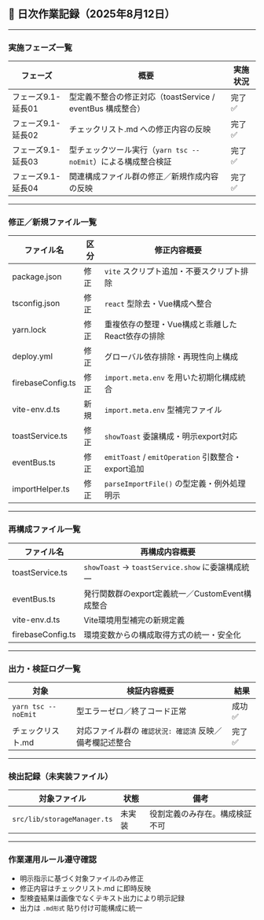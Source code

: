 ## 📅 日次作業記録（2025年8月12日）

---

### 実施フェーズ一覧

| フェーズ              | 概要                                                                 | 実施状況 |
|-----------------------|----------------------------------------------------------------------|----------|
| フェーズ9.1-延長01     | 型定義不整合の修正対応（toastService / eventBus 構成整合）           | 完了 ✅   |
| フェーズ9.1-延長02     | チェックリスト.md への修正内容の反映                                | 完了 ✅   |
| フェーズ9.1-延長03     | 型チェックツール実行（`yarn tsc --noEmit`）による構成整合検証        | 完了 ✅   |
| フェーズ9.1-延長04     | 関連構成ファイル群の修正／新規作成内容の反映                        | 完了 ✅   |

---

### 修正／新規ファイル一覧

| ファイル名              | 区分     | 修正内容概要                                                           |
|-------------------------|----------|------------------------------------------------------------------------|
| package.json            | 修正     | `vite` スクリプト追加・不要スクリプト排除                              |
| tsconfig.json           | 修正     | `react` 型除去・Vue構成へ整合                                         |
| yarn.lock               | 修正     | 重複依存の整理・Vue構成と乖離したReact依存の排除                      |
| deploy.yml              | 修正     | グローバル依存排除・再現性向上構成                                   |
| firebaseConfig.ts       | 修正     | `import.meta.env` を用いた初期化構成統合                              |
| vite-env.d.ts           | 新規     | `import.meta.env` 型補完ファイル                                      |
| toastService.ts         | 修正     | `showToast` 委譲構成・明示export対応                                 |
| eventBus.ts             | 修正     | `emitToast` / `emitOperation` 引数整合・export追加                    |
| importHelper.ts         | 修正     | `parseImportFile()` の型定義・例外処理明示                            |

---

### 再構成ファイル一覧

| ファイル名              | 再構成内容概要                                                   |
|-------------------------|------------------------------------------------------------------|
| toastService.ts         | `showToast` → `toastService.show` に委譲構成統一                |
| eventBus.ts             | 発行関数群のexport定義統一／CustomEvent構成整合                 |
| vite-env.d.ts           | Vite環境用型補完の新規定義                                       |
| firebaseConfig.ts       | 環境変数からの構成取得方式の統一・安全化                        |

---

### 出力・検証ログ一覧

| 対象                  | 検証内容概要                                                    | 結果       |
|-----------------------|------------------------------------------------------------------|------------|
| `yarn tsc --noEmit`   | 型エラーゼロ／終了コード正常                                    | 成功 ✅    |
| チェックリスト.md     | 対応ファイル群の `確認状況: 確認済` 反映／備考欄記述整合        | 完了 ✅    |

---

### 検出記録（未実装ファイル）

| 対象ファイル               | 状態     | 備考                             |
|----------------------------|----------|----------------------------------|
| `src/lib/storageManager.ts` | 未実装   | 役割定義のみ存在。構成検証不可 |

---

### 作業運用ルール遵守確認

- 明示指示に基づく対象ファイルのみ修正  
- 修正内容はチェックリスト.md に即時反映  
- 型検査結果は画像でなくテキスト出力により明示記録  
- 出力は `.md形式` 貼り付け可能構成に統一  
